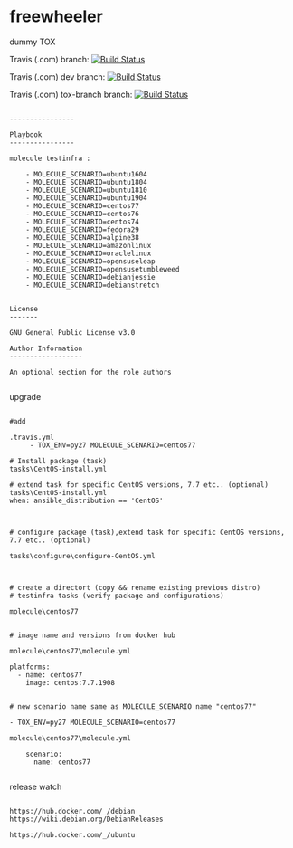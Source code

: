 # freewheeler
dummy TOX




Travis (.com) branch:
[![Build Status](https://travis-ci.com/githubfoam/freewheeler.svg?branch=master)](https://travis-ci.com/githubfoam/freewheeler)  

Travis (.com) dev branch:
[![Build Status](https://travis-ci.com/githubfoam/freewheeler.svg?branch=dev)](https://travis-ci.com/githubfoam/freewheeler)  

Travis (.com) tox-branch branch:
[![Build Status](https://travis-ci.com/githubfoam/freewheeler.svg?branch=tox-branch)](https://travis-ci.com/githubfoam/freewheeler)  




~~~~

----------------

Playbook
----------------

molecule testinfra :

    - MOLECULE_SCENARIO=ubuntu1604
    - MOLECULE_SCENARIO=ubuntu1804
    - MOLECULE_SCENARIO=ubuntu1810
    - MOLECULE_SCENARIO=ubuntu1904
    - MOLECULE_SCENARIO=centos77    
    - MOLECULE_SCENARIO=centos76
    - MOLECULE_SCENARIO=centos74
    - MOLECULE_SCENARIO=fedora29
    - MOLECULE_SCENARIO=alpine38
    - MOLECULE_SCENARIO=amazonlinux
    - MOLECULE_SCENARIO=oraclelinux
    - MOLECULE_SCENARIO=opensuseleap
    - MOLECULE_SCENARIO=opensusetumbleweed
    - MOLECULE_SCENARIO=debianjessie
    - MOLECULE_SCENARIO=debianstretch


License
-------

GNU General Public License v3.0

Author Information
------------------

An optional section for the role authors


~~~~

upgrade
~~~~

#add

.travis.yml
     - TOX_ENV=py27 MOLECULE_SCENARIO=centos77

# Install package (task)
tasks\CentOS-install.yml

# extend task for specific CentOS versions, 7.7 etc.. (optional)
tasks\CentOS-install.yml
when: ansible_distribution == 'CentOS'



# configure package (task),extend task for specific CentOS versions, 7.7 etc.. (optional)

tasks\configure\configure-CentOS.yml



# create a directort (copy && rename existing previous distro)
# testinfra tasks (verify package and configurations)

molecule\centos77


# image name and versions from docker hub

molecule\centos77\molecule.yml

platforms:
  - name: centos77
    image: centos:7.7.1908


# new scenario name same as MOLECULE_SCENARIO name "centos77"

- TOX_ENV=py27 MOLECULE_SCENARIO=centos77

molecule\centos77\molecule.yml

    scenario:
      name: centos77    


~~~~

release watch
~~~~

https://hub.docker.com/_/debian
https://wiki.debian.org/DebianReleases

https://hub.docker.com/_/ubuntu
~~~~
